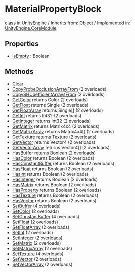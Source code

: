 # MaterialPropertyBlock
class in UnityEngine
 / Inherits from: <a href="https://docs.unity3d.com/6000.0/Documentation/ScriptReference/Object.html" target="_blank">Object</a> / Implemented in: <a href="https://docs.unity3d.com/6000.0/Documentation/ScriptReference/UnityEngine.CoreModule.html" target="_blank">UnityEngine.CoreModule</a>
## Properties
- <a href="https://docs.unity3d.com/6000.0/Documentation/ScriptReference/MaterialPropertyBlock-isEmpty.html" target="_blank">isEmpty</a> : Boolean
## Methods
- <a href="https://docs.unity3d.com/6000.0/Documentation/ScriptReference/MaterialPropertyBlock.Clear.html" target="_blank">Clear</a>
- <a href="https://docs.unity3d.com/6000.0/Documentation/ScriptReference/MaterialPropertyBlock.CopyProbeOcclusionArrayFrom.html" target="_blank">CopyProbeOcclusionArrayFrom</a> (2 overloads)
- <a href="https://docs.unity3d.com/6000.0/Documentation/ScriptReference/MaterialPropertyBlock.CopySHCoefficientArraysFrom.html" target="_blank">CopySHCoefficientArraysFrom</a> (2 overloads)
- <a href="https://docs.unity3d.com/6000.0/Documentation/ScriptReference/MaterialPropertyBlock.GetColor.html" target="_blank">GetColor</a> returns Color (2 overloads)
- <a href="https://docs.unity3d.com/6000.0/Documentation/ScriptReference/MaterialPropertyBlock.GetFloat.html" target="_blank">GetFloat</a> returns Single (2 overloads)
- <a href="https://docs.unity3d.com/6000.0/Documentation/ScriptReference/MaterialPropertyBlock.GetFloatArray.html" target="_blank">GetFloatArray</a> returns Single[] (2 overloads)
- <a href="https://docs.unity3d.com/6000.0/Documentation/ScriptReference/MaterialPropertyBlock.GetInt.html" target="_blank">GetInt</a> returns Int32 (2 overloads)
- <a href="https://docs.unity3d.com/6000.0/Documentation/ScriptReference/MaterialPropertyBlock.GetInteger.html" target="_blank">GetInteger</a> returns Int32 (2 overloads)
- <a href="https://docs.unity3d.com/6000.0/Documentation/ScriptReference/MaterialPropertyBlock.GetMatrix.html" target="_blank">GetMatrix</a> returns Matrix4x4 (2 overloads)
- <a href="https://docs.unity3d.com/6000.0/Documentation/ScriptReference/MaterialPropertyBlock.GetMatrixArray.html" target="_blank">GetMatrixArray</a> returns Matrix4x4[] (2 overloads)
- <a href="https://docs.unity3d.com/6000.0/Documentation/ScriptReference/MaterialPropertyBlock.GetTexture.html" target="_blank">GetTexture</a> returns Texture (2 overloads)
- <a href="https://docs.unity3d.com/6000.0/Documentation/ScriptReference/MaterialPropertyBlock.GetVector.html" target="_blank">GetVector</a> returns Vector4 (2 overloads)
- <a href="https://docs.unity3d.com/6000.0/Documentation/ScriptReference/MaterialPropertyBlock.GetVectorArray.html" target="_blank">GetVectorArray</a> returns Vector4[] (2 overloads)
- <a href="https://docs.unity3d.com/6000.0/Documentation/ScriptReference/MaterialPropertyBlock.HasBuffer.html" target="_blank">HasBuffer</a> returns Boolean (2 overloads)
- <a href="https://docs.unity3d.com/6000.0/Documentation/ScriptReference/MaterialPropertyBlock.HasColor.html" target="_blank">HasColor</a> returns Boolean (2 overloads)
- <a href="https://docs.unity3d.com/6000.0/Documentation/ScriptReference/MaterialPropertyBlock.HasConstantBuffer.html" target="_blank">HasConstantBuffer</a> returns Boolean (2 overloads)
- <a href="https://docs.unity3d.com/6000.0/Documentation/ScriptReference/MaterialPropertyBlock.HasFloat.html" target="_blank">HasFloat</a> returns Boolean (2 overloads)
- <a href="https://docs.unity3d.com/6000.0/Documentation/ScriptReference/MaterialPropertyBlock.HasInt.html" target="_blank">HasInt</a> returns Boolean (2 overloads)
- <a href="https://docs.unity3d.com/6000.0/Documentation/ScriptReference/MaterialPropertyBlock.HasInteger.html" target="_blank">HasInteger</a> returns Boolean (2 overloads)
- <a href="https://docs.unity3d.com/6000.0/Documentation/ScriptReference/MaterialPropertyBlock.HasMatrix.html" target="_blank">HasMatrix</a> returns Boolean (2 overloads)
- <a href="https://docs.unity3d.com/6000.0/Documentation/ScriptReference/MaterialPropertyBlock.HasProperty.html" target="_blank">HasProperty</a> returns Boolean (2 overloads)
- <a href="https://docs.unity3d.com/6000.0/Documentation/ScriptReference/MaterialPropertyBlock.HasTexture.html" target="_blank">HasTexture</a> returns Boolean (2 overloads)
- <a href="https://docs.unity3d.com/6000.0/Documentation/ScriptReference/MaterialPropertyBlock.HasVector.html" target="_blank">HasVector</a> returns Boolean (2 overloads)
- <a href="https://docs.unity3d.com/6000.0/Documentation/ScriptReference/MaterialPropertyBlock.SetBuffer.html" target="_blank">SetBuffer</a> (4 overloads)
- <a href="https://docs.unity3d.com/6000.0/Documentation/ScriptReference/MaterialPropertyBlock.SetColor.html" target="_blank">SetColor</a> (2 overloads)
- <a href="https://docs.unity3d.com/6000.0/Documentation/ScriptReference/MaterialPropertyBlock.SetConstantBuffer.html" target="_blank">SetConstantBuffer</a> (4 overloads)
- <a href="https://docs.unity3d.com/6000.0/Documentation/ScriptReference/MaterialPropertyBlock.SetFloat.html" target="_blank">SetFloat</a> (2 overloads)
- <a href="https://docs.unity3d.com/6000.0/Documentation/ScriptReference/MaterialPropertyBlock.SetFloatArray.html" target="_blank">SetFloatArray</a> (2 overloads)
- <a href="https://docs.unity3d.com/6000.0/Documentation/ScriptReference/MaterialPropertyBlock.SetInt.html" target="_blank">SetInt</a> (2 overloads)
- <a href="https://docs.unity3d.com/6000.0/Documentation/ScriptReference/MaterialPropertyBlock.SetInteger.html" target="_blank">SetInteger</a> (2 overloads)
- <a href="https://docs.unity3d.com/6000.0/Documentation/ScriptReference/MaterialPropertyBlock.SetMatrix.html" target="_blank">SetMatrix</a> (2 overloads)
- <a href="https://docs.unity3d.com/6000.0/Documentation/ScriptReference/MaterialPropertyBlock.SetMatrixArray.html" target="_blank">SetMatrixArray</a> (2 overloads)
- <a href="https://docs.unity3d.com/6000.0/Documentation/ScriptReference/MaterialPropertyBlock.SetTexture.html" target="_blank">SetTexture</a> (4 overloads)
- <a href="https://docs.unity3d.com/6000.0/Documentation/ScriptReference/MaterialPropertyBlock.SetVector.html" target="_blank">SetVector</a> (2 overloads)
- <a href="https://docs.unity3d.com/6000.0/Documentation/ScriptReference/MaterialPropertyBlock.SetVectorArray.html" target="_blank">SetVectorArray</a> (2 overloads)
